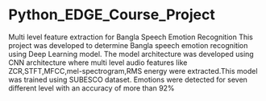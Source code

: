 # Python_EDGE_Course_Project
Multi level feature extraction for Bangla Speech Emotion Recognition
This project was developed to determine Bangla speech emotion recognition using Deep Learning model. The model architecture was developed using CNN architecture where multi level audio features like ZCR,STFT,MFCC,mel-spectrogram,RMS energy were extracted.This model was trained using SUBESCO dataset. Emotions were detected for seven different level with an accuracy of more than 92%  
